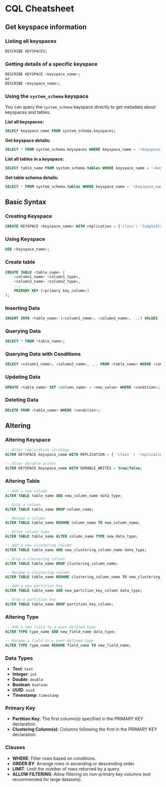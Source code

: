 # CQL Cheatsheet

## Get keyspace information

### Listing all keyspaces

```sql
DESCRIBE KEYSPACES;
```

### Getting details of a specific keyspace

```sql
DESCRIBE KEYSPACE <keyspace_name>;
or
DESCRIBE <keyspace_name>;
```

### Using the `system_schema` keyspace

   You can query the `system_schema` keyspace directly to get metadata about keyspaces and tables.

**List all keyspaces:**

```sql
SELECT keyspace_name FROM system_schema.keyspaces;
```

**Get keyspace details:**

```sql
SELECT * FROM system_schema.keyspaces WHERE keyspace_name = '<keyspace_name>';
```

**List all tables in a keyspace:**

```sql
SELECT table_name FROM system_schema.tables WHERE keyspace_name = '<keyspace_name>';
```

**Get table schema details:**

```sql
SELECT * FROM system_schema.tables WHERE keyspace_name = '<keyspace_name>' AND table_name = '<table_name>';
```

## Basic Syntax

### Creating Keyspace

```sql
CREATE KEYSPACE <keyspace_name> WITH replication = {'class': 'SimpleStrategy', 'replication_factor': <num_replicas>};
```

### Using Keyspace

```sql
USE <keyspace_name>;
```

### Create table

```sql
CREATE TABLE <table_name> (
    <column1_name> <column1_type>,
    <column2_name> <column2_type>,
    ...
    PRIMARY KEY (<primary_key_column>)
);
```

### Inserting Data

```sql
INSERT INTO <table_name> (<column1_name>, <column2_name>, ...) VALUES (<value1>, <value2>, ...);
```

### Querying Data

```sql
SELECT * FROM <table_name>;
```

### Querying Data with Conditions

```sql
SELECT <column1_name>, <column2_name>, ... FROM <table_name> WHERE <condition>;
```

### Updating Data

```sql
UPDATE <table_name> SET <column_name> = <new_value> WHERE <condition>;
```

### Deleting Data

```sql
DELETE FROM <table_name> WHERE <condition>;
```

## Altering

### Altering Keyspace

```sql
-- Alter replication strategy
ALTER KEYSPACE keyspace_name WITH REPLICATION = { 'class' : 'replication_class', 'replication_factor' : factor };

-- Alter durable writes
ALTER KEYSPACE keyspace_name WITH DURABLE_WRITES = true|false;
```

### Altering Table

```sql
-- Add a new column
ALTER TABLE table_name ADD new_column_name data_type;

-- Drop a column
ALTER TABLE table_name DROP column_name;

-- Rename a column
ALTER TABLE table_name RENAME column_name TO new_column_name;

-- Alter column type
ALTER TABLE table_name ALTER column_name TYPE new_data_type;

-- Add a new clustering column
ALTER TABLE table_name ADD new_clustering_column_name data_type;

-- Drop a clustering column
ALTER TABLE table_name DROP clustering_column_name;

-- Rename a clustering column
ALTER TABLE table_name RENAME clustering_column_name TO new_clustering_column_name;

-- Add a new partition key
ALTER TABLE table_name ADD new_partition_key_column data_type;

-- Drop a partition key
ALTER TABLE table_name DROP partition_key_column;
```

### Altering Type

```sql
-- Add a new field to a user-defined type
ALTER TYPE type_name ADD new_field_name data_type;

-- Rename a field in a user-defined type
ALTER TYPE type_name RENAME field_name TO new_field_name;
```

### Data Types

- **Text**: `text`
- **Integer**: `int`
- **Double**: `double`
- **Boolean**: `boolean`
- **UUID**: `uuid`
- **Timestamp**: `timestamp`

### Primary Key

- **Partition Key**: The first column(s) specified in the PRIMARY KEY declaration.
- **Clustering Column(s)**: Columns following the first in the PRIMARY KEY declaration.

### Clauses

- **WHERE**: Filter rows based on conditions.
- **ORDER BY**: Arrange rows in ascending or descending order.
- **LIMIT**: Limit the number of rows returned by a query.
- **ALLOW FILTERING**: Allow filtering on non-primary key columns (not recommended for large datasets).
